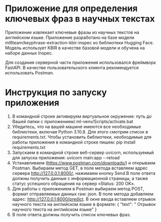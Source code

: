 # Приложение для определения ключевых фраз в научных текстах
Приложение извлекает ключевые фразы из научных текстов на английском языке. Приложение разработано на базе модели ml6team/keyphrase-extraction-kbir-inspec из библиотеки Hugging Face. Модель использует KBIR в качестве базовой модели и обучена на наборе данных Inspec.

Для создания серверной части приложения использовался фреймворк FastAPI. В качестве  пользовательского клиента рекомендуется использовать Postman.

# Инструкция по запуску приложения

1.	В командной строке активируем виртуальное окружение: 
путь до Вашей папки с приложением/.ml-venv/Scripts/activate.bat
2.	Убедитесь, что на вашей машине имеются все необходимые библиотеки, включая Python 3.10.8. Для этого смотрим список в requirements.txt. Чтобы установить библиотеки, необходимые для работы приложения в командной строке пишем: 
pip install requirements.txt
3.	Запускаем в командной строке веб-сервер uvicorn, используемый для запуска приложения: 
uvicorn main:app --reload 
4.	Устанавливаем (https://www.postman.com/downloads/) и открываем Postman. Выбираем метод GET, в поле метода вставляем адрес сервера http://127.0.0.1:8000/, нажимаем кнопку Send.В поле ответа должны получить данные с информационной страницы, а также статус успешного обращения на сервер «Status: 200 OK».
5.	Для работы с приложением в Postman выбираем метод POST, формат отправляемых данных raw: json. В поле метода добавляем адрес: http://127.0.0.1:8000/predict. В окне ввода вставляем отрывок научного текста на английском языке в формате:
{
"text": " Отрывок научного текста на английском языке"
}
6. В поле ответа должны получить список ключевых фраз. 
